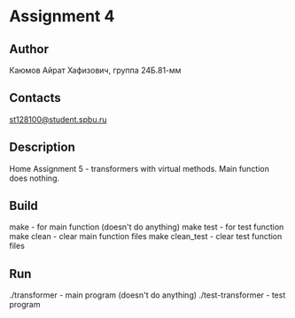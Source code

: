 # Assignment 4
## Author
Каюмов Айрат Хафизович, группа 24Б.81-мм
## Contacts
st128100@student.spbu.ru
## Description
Home Assignment 5 - transformers with virtual methods. Main function does nothing.
## Build
make - for main function (doesn't do anything)
make test - for test function
make clean - clear main function files
make clean_test - clear test function files
## Run
./transformer - main program (doesn't do anything)
./test-transformer - test program
